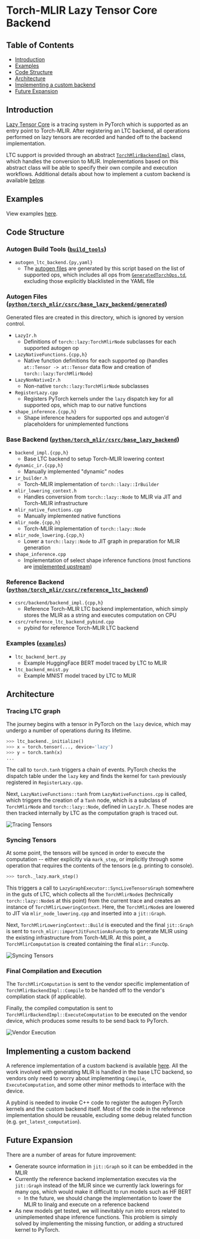 # Torch-MLIR Lazy Tensor Core Backend

## Table of Contents
- [Introduction](#introduction)
- [Examples](#examples)
- [Code Structure](#code-structure)
- [Architecture](#architecture)
- [Implementing a custom backend](#implementing-a-custom-backend)
- [Future Expansion](#future-expansion)

## Introduction
[Lazy Tensor Core](https://github.com/pytorch/pytorch/blob/master/torch/csrc/lazy/tutorial.md) is a tracing system in PyTorch which is supported as an entry point to Torch-MLIR.
After registering an LTC backend, all operations performed on lazy tensors are recorded and handed off to the backend implementation.

LTC support is provided through an abstract [`TorchMlirBackendImpl`](../python/torch_mlir/csrc/base_lazy_backend/backend_impl.h) class, which handles the conversion to MLIR.
Implementations based on this abstract class will be able to specify their own compile and execution workflows.
Additional details about how to implement a custom backend is available [below](#Implementing-a-custom-backend).

## Examples
View examples [here](ltc_examples.md).

## Code Structure

### Autogen Build Tools ([`build_tools`](../build_tools))

- `autogen_ltc_backend.{py,yaml}`
  - The [autogen files](#autogen-files) are generated by this script based on the list of supported ops, which includes all ops from [`GeneratedTorchOps.td`](https://github.com/llvm/torch-mlir/blob/main/include/torch-mlir/Dialect/Torch/IR/GeneratedTorchOps.td),
    excluding those explicitly blacklisted in the YAML file

### Autogen Files ([`python/torch_mlir/csrc/base_lazy_backend/generated`](../python/torch_mlir/csrc/base_lazy_backend/generated))
Generated files are created in this directory, which is ignored by version control.

- `LazyIr.h`
  - Definitions of `torch::lazy:TorchMlirNode` subclasses for each supported autogen op
- `LazyNativeFunctions.{cpp,h}`
  - Native function definitions for each supported op (handles `at::Tensor -> at::Tensor` data flow and creation of `torch::lazy:TorchMlirNode`)
- `LazyNonNativeIr.h`
  - Non-native `torch::lazy:TorchMlirNode` subclasses
- `RegisterLazy.cpp`
  - Registers PyTorch kernels under the `lazy` dispatch key for all supported ops, which map to our native functions
- `shape_inference.{cpp,h}`
  - Shape inference headers for supported ops and autogen'd placeholders for unimplemented functions

### Base Backend ([`python/torch_mlir/csrc/base_lazy_backend`](../python/torch_mlir/csrc/base_lazy_backend))

- `backend_impl.{cpp,h}`
  - Base LTC backend to setup Torch-MLIR lowering context
- `dynamic_ir.{cpp,h}`
  - Manually implemented "dynamic" nodes
- `ir_builder.h`
  - Torch-MLIR implementation of `torch::lazy::IrBuilder`
- `mlir_lowering_context.h`
  - Handles conversion from `torch::lazy::Node` to MLIR via JIT and Torch-MLIR infrastructure
- `mlir_native_functions.cpp`
  - Manually implemented native functions
- `mlir_node.{cpp,h}`
  - Torch-MLIR implementation of `torch::lazy::Node`
- `mlir_node_lowering.{cpp,h}`
  - Lower a `torch::lazy::Node` to JIT graph in preparation for MLIR generation
- `shape_inference.cpp`
  - Implementation of select shape inference functions (most functions are [implemented upstream](https://github.com/pytorch/pytorch/blob/master/torch/csrc/lazy/core/shape_inference.cpp))

### Reference Backend ([`python/torch_mlir/csrc/reference_ltc_backend`](../python/torch_mlir/reference_ltc_backend))

- `csrc/backend/backend_impl.{cpp,h}`
  - Reference Torch-MLIR LTC backend implementation, which simply stores the MLIR as a string and executes computation on CPU
- `csrc/reference_ltc_backend_pybind.cpp`
  - pybind for reference Torch-MLIR LTC backend

### Examples ([`examples`](../examples))

- `ltc_backend_bert.py`
  - Example HuggingFace BERT model traced by LTC to MLIR
- `ltc_backend_mnist.py`
  - Example MNIST model traced by LTC to MLIR

## Architecture

### Tracing LTC graph

The journey begins with a tensor in PyTorch on the `lazy` device, which may undergo a number of operations during its lifetime.
```python
>>> ltc_backend._initialize()
>>> x = torch.tensor(..., device='lazy')
>>> y = torch.tanh(x)
...
```
The call to `torch.tanh` triggers a chain of events. PyTorch checks the dispatch table under the `lazy` key and finds the kernel for `tanh`
previously registered in `RegisterLazy.cpp`.

Next, `LazyNativeFunctions::tanh` from `LazyNativeFunctions.cpp` is called, which triggers the creation of a `Tanh` node, which is a subclass of `TorchMlirNode` and `torch::lazy::Node`, defined in `LazyIr.h`.
These nodes are then tracked internally by LTC as the computation graph is traced out.

![Tracing Tensors](ltc_images/tracing_tensors.jpg)

### Syncing Tensors

At some point, the tensors will be synced in order to execute the computation -- either explicitly via `mark_step`, or implicitly through some operation that requires the contents of the tensors (e.g. printing to console).

```python
>>> torch._lazy.mark_step()
```

This triggers a call to `LazyGraphExecutor::SyncLiveTensorsGraph` somewhere in the guts of LTC, which collects all the `TorchMlirNode`s (technically `torch::lazy::Node`s at this point) from the current trace and 
creates an instance of `TorchMlirLoweringContext`. Here, the `TorchMlirNode`s are lowered to JIT via `mlir_node_lowering.cpp` and inserted into a `jit::Graph`.

Next, `TorchMlirLoweringContext::Build` is executed and the final `jit::Graph` is sent to `torch_mlir::importJitFunctionAsFuncOp` to generate MLIR using the existing infrastructure from Torch-MLIR.
At this point, a `TorchMlirComputation` is created containing the final `mlir::FuncOp`.

![Syncing Tensors](ltc_images/syncing_tensors.jpg)

### Final Compilation and Execution

The `TorchMlirComputation` is sent to the vendor specific implementation of `TorchMlirBackendImpl::Compile` to be handed off to the vendor's compilation stack (if applicable).

Finally, the compiled computation is sent to `TorchMlirBackendImpl::ExecuteComputation` to be executed on the vendor device, which produces some results to be send back to PyTorch.

![Vendor Execution](ltc_images/vendor_execution.jpg)

## Implementing a custom backend

A reference implementation of a custom backend is available [here](../python/torch_mlir/reference_ltc_backend/). 
All the work involved with generating MLIR is handled in the base LTC backend, so vendors only need to worry about implementing `Compile`, `ExecuteComputation`, and some other minor methods to interface with the device.

A pybind is needed to invoke C++ code to register the autogen PyTorch kernels and the custom backend itself.
Most of the code in the reference implementation should be reusable, excluding some debug related function (e.g. `get_latest_computation`).

## Future Expansion

There are a number of areas for future improvement:
- Generate source information in `jit::Graph` so it can be embedded in the MLIR
- Currently the reference backend implementation executes via the `jit::Graph` instead of the MLIR since we currently lack lowerings for many ops, which would make it difficult to run models such as HF BERT
  - In the future, we should change the implementation to lower the MLIR to linalg and execute on a reference backend
- As new models get tested, we will inevitably run into errors related to unimplemented shape inference functions.
This problem is simply solved by implementing the missing function, or adding a structured kernel to PyTorch.
